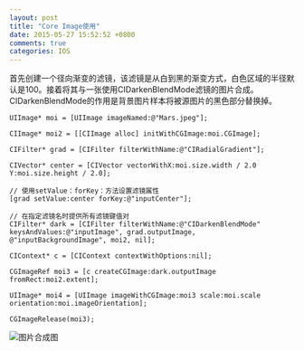 ```yaml
---
layout: post
title: "Core Image使用"
date: 2015-05-27 15:52:52 +0800
comments: true
categories: IOS
---
```

首先创建一个径向渐变的滤镜，该滤镜是从白到黑的渐变方式，白色区域的半径默认是100。接着将其与一张使用CIDarkenBlendMode滤镜的图片合成。CIDarkenBlendMode的作用是背景图片样本将被源图片的黑色部分替换掉。

```
UIImage* moi = [UIImage imageNamed:@"Mars.jpeg"];

CIImage* moi2 = [[CIImage alloc] initWithCGImage:moi.CGImage];

CIFilter* grad = [CIFilter filterWithName:@"CIRadialGradient"];

CIVector* center = [CIVector vectorWithX:moi.size.width / 2.0 Y:moi.size.height / 2.0];

// 使用setValue：forKey：方法设置滤镜属性
[grad setValue:center forKey:@"inputCenter"];

// 在指定滤镜名时提供所有滤镜键值对
CIFilter* dark = [CIFilter filterWithName:@"CIDarkenBlendMode" keysAndValues:@"inputImage", grad.outputImage, @"inputBackgroundImage", moi2, nil];

CIContext* c = [CIContext contextWithOptions:nil];

CGImageRef moi3 = [c createCGImage:dark.outputImage fromRect:moi2.extent];

UIImage* moi4 = [UIImage imageWithCGImage:moi3 scale:moi.scale orientation:moi.imageOrientation];

CGImageRelease(moi3);
```

![图片合成图](http://images.cnitblog.com/blog/429321/201212/27103647-2fcd19d1ca1e4a0d9f42e2c79687e881.png)

